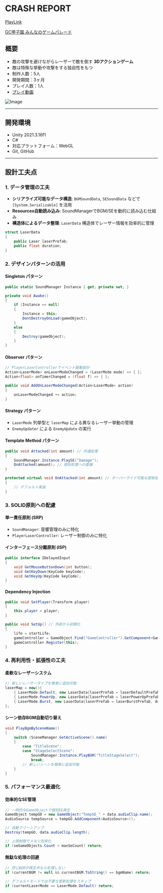 # CRASH REPORT

[PlayLink](https://unityroom.com/games/crash_report)

[GC甲子園 みんなのゲームパレード](https://gameparade.creators-guild.com/works/3163)

## 概要
- 敵の攻撃を避けながらレーザーで敵を倒す **3Dアクションゲーム**
- 敵は特殊な挙動や攻撃をする独自性をもつ
- 制作人数：5人
- 開発期間：3ヶ月
- プレイ人数：1人
- [プレイ動画](https://youtu.be/TGv2T4rzuc0?si=GgzW9CtHXzBSjLfP)


![Image](https://github.com/user-attachments/assets/6777b44c-cb42-43f6-b556-7d7d729f28db)

---

## 開発環境
- Unity 2021.3.16f1
- C#  
- 対応プラットフォーム：WebGL
- Git, GitHub

---

##  **設計工夫点**

### **1. データ管理の工夫**
- **シリアライズ可能なデータ構造**: `BGMSoundData`, `SESoundData` などで `[System.Serializable]` を活用
- **Resources自動読み込み**: SoundManagerでBGM/SEを動的に読み込む仕組み
- **構造体によるデータ整理**: `LaserData` 構造体でレーザー情報を効率的に管理

```csharp
struct LaserData
{
    public Laser laserPrefab;
    public float duration;
}
```

### **2. デザインパターンの活用**

#### **Singleton パターン**
```csharp
public static SoundManager Instance { get; private set; }

private void Awake()
{
    if (Instance == null)
    {
        Instance = this;
        DontDestroyOnLoad(gameObject);
    }
    else
    {
        Destroy(gameObject);
    }
}
```

#### **Observer パターン**
```csharp
// PlayerLaserControllerでイベント駆動設計
Action<LaserMode> onLaserModeChanged = (LaserMode mode) => { };
Action<float> onTimerChanged = (float f) => { };

public void AddOnLaserModeChanged(Action<LaserMode> action)
{
    onLaserModeChanged += action;
}
```

#### **Strategy パターン**
- `LaserMode` 列挙型と `laserMap` による異なるレーザー挙動の管理
- `EnemyUpdater` による `EnemyUpdate` の実行

#### **Template Method パターン**
```csharp
public void Attacked(int amount) // 共通処理
{
    SoundManager.Instance.PlaySE("Damage");
    OnAttacked(amount); // 個別処理への委譲
}

protected virtual void OnAttacked(int amount) // オーバーライド可能な固有処理
{
    // デフォルト実装
}
```

### **3. SOLID原則への配慮**

#### **単一責任原則 (SRP)**
- `SoundManager`: 音響管理のみに特化
- `PlayerLaserController`: レーザー制御のみに特化

#### **インターフェース分離原則 (ISP)**
```csharp
public interface IDelayedInput
{
    void GetMouseButtonDown(int button);
    void GetKeyDown(KeyCode keyCode);
    void GetKeyUp(KeyCode keyCode);
}
```

#### **Dependency Injection**
```csharp
public void SetPlayer(Transform player)
{
    this.player = player;
}

public void SetUp() // 外部から初期化
{
    life = startLife;
    gameController = GameObject.Find("GameController").GetComponent<GameController>();
    gameController.Register(this);
}
```

### **4. 再利用性・拡張性の工夫**

#### **柔軟なレーザーシステム**
```csharp
// 新しいレーザータイプを簡単に追加可能
laserMap = new(){
    { LaserMode.Default, new LaserData{laserPrefab = laserDefaultPrefab, duration = Mathf.Infinity }},
    { LaserMode.PowerUp, new LaserData{laserPrefab = laserPowerUpPrefab, duration = powerUpDuration }},
    { LaserMode.Burst, new LaserData{laserPrefab = laserBurstPrefab, duration = burstDuration }},
};
```

#### **シーン依存BGM自動切り替え**
```csharp
void PlayBgmBySceneName()
{
    switch (SceneManager.GetActiveScene().name)
    {
        case "TitleScene":
        case "StageSelectScene":
            SoundManager.Instance.PlayBGM("TitleStageSelect");
            break;
        // 新しいシーンを簡単に追加可能
    }
}
```

### **5. パフォーマンス最適化**

#### **効率的なSE管理**
```csharp
// 一時的なGameObjectで個別SE再生
GameObject tempGO = new GameObject("TempSE_" + data.audioClip.name);
AudioSource tempSource = tempGO.AddComponent<AudioSource>();

// 自動クリーンアップ
Destroy(tempGO, data.audioClip.length);

// 上限制御でメモリ効率化
if (seGameObjects.Count > maxSeCount) return;
```

#### **無駄な処理の回避**
```csharp
// 同じBGMが再生中なら処理しない
if (currentBGM != null && currentBGM.ToString() == bgmName) return;

// デフォルトモードでは不要な更新処理をスキップ
if (currentLaserMode == LaserMode.Default) return;
```








